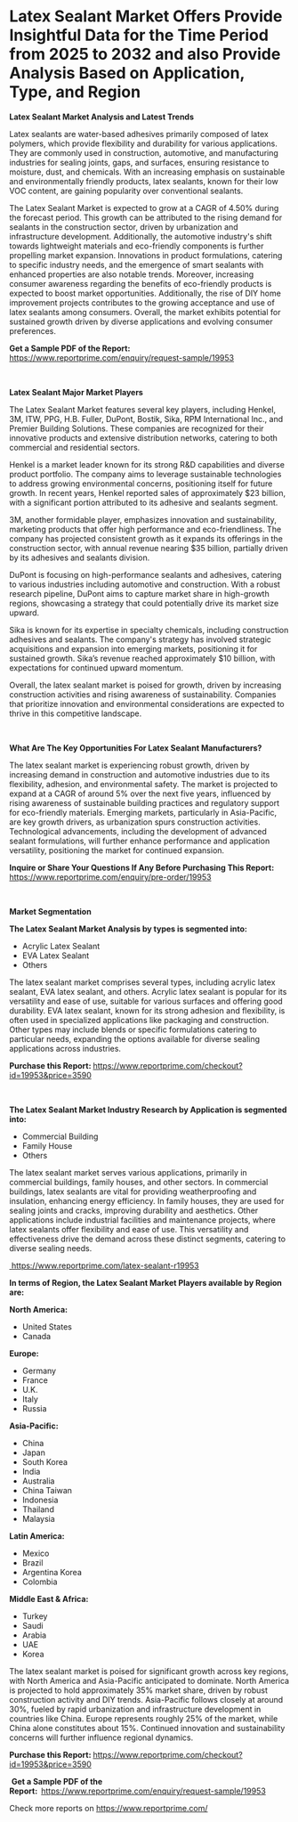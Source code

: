 <p><h1>Latex Sealant Market Offers Provide Insightful Data for the Time Period from 2025 to 2032 and also Provide Analysis Based on Application, Type, and Region</h1></p><p><strong>Latex Sealant Market Analysis and Latest Trends</strong></p>
<p><p>Latex sealants are water-based adhesives primarily composed of latex polymers, which provide flexibility and durability for various applications. They are commonly used in construction, automotive, and manufacturing industries for sealing joints, gaps, and surfaces, ensuring resistance to moisture, dust, and chemicals. With an increasing emphasis on sustainable and environmentally friendly products, latex sealants, known for their low VOC content, are gaining popularity over conventional sealants.</p><p>The Latex Sealant Market is expected to grow at a CAGR of 4.50% during the forecast period. This growth can be attributed to the rising demand for sealants in the construction sector, driven by urbanization and infrastructure development. Additionally, the automotive industry's shift towards lightweight materials and eco-friendly components is further propelling market expansion. Innovations in product formulations, catering to specific industry needs, and the emergence of smart sealants with enhanced properties are also notable trends. Moreover, increasing consumer awareness regarding the benefits of eco-friendly products is expected to boost market opportunities. Additionally, the rise of DIY home improvement projects contributes to the growing acceptance and use of latex sealants among consumers. Overall, the market exhibits potential for sustained growth driven by diverse applications and evolving consumer preferences.</p></p>
<p><strong>Get a Sample PDF of the Report:&nbsp;</strong> <a href="https://www.reportprime.com/enquiry/request-sample/19953?utm_campaign=2232&utm_medium=2&utm_source=Github&utm_content=ia&utm_term=18032025&utm_id=latex-sealant">https://www.reportprime.com/enquiry/request-sample/19953</a></p>
<p>&nbsp;</p>
<p><strong>Latex Sealant Major Market Players</strong></p>
<p><p>The Latex Sealant Market features several key players, including Henkel, 3M, ITW, PPG, H.B. Fuller, DuPont, Bostik, Sika, RPM International Inc., and Premier Building Solutions. These companies are recognized for their innovative products and extensive distribution networks, catering to both commercial and residential sectors.</p><p>Henkel is a market leader known for its strong R&D capabilities and diverse product portfolio. The company aims to leverage sustainable technologies to address growing environmental concerns, positioning itself for future growth. In recent years, Henkel reported sales of approximately $23 billion, with a significant portion attributed to its adhesive and sealants segment.</p><p>3M, another formidable player, emphasizes innovation and sustainability, marketing products that offer high performance and eco-friendliness. The company has projected consistent growth as it expands its offerings in the construction sector, with annual revenue nearing $35 billion, partially driven by its adhesives and sealants division.</p><p>DuPont is focusing on high-performance sealants and adhesives, catering to various industries including automotive and construction. With a robust research pipeline, DuPont aims to capture market share in high-growth regions, showcasing a strategy that could potentially drive its market size upward.</p><p>Sika is known for its expertise in specialty chemicals, including construction adhesives and sealants. The company's strategy has involved strategic acquisitions and expansion into emerging markets, positioning it for sustained growth. Sika’s revenue reached approximately $10 billion, with expectations for continued upward momentum.</p><p>Overall, the latex sealant market is poised for growth, driven by increasing construction activities and rising awareness of sustainability. Companies that prioritize innovation and environmental considerations are expected to thrive in this competitive landscape.</p></p>
<p>&nbsp;</p>
<p><strong>What Are The Key Opportunities For Latex Sealant Manufacturers?</strong></p>
<p><p>The latex sealant market is experiencing robust growth, driven by increasing demand in construction and automotive industries due to its flexibility, adhesion, and environmental safety. The market is projected to expand at a CAGR of around 5% over the next five years, influenced by rising awareness of sustainable building practices and regulatory support for eco-friendly materials. Emerging markets, particularly in Asia-Pacific, are key growth drivers, as urbanization spurs construction activities. Technological advancements, including the development of advanced sealant formulations, will further enhance performance and application versatility, positioning the market for continued expansion.</p></p>
<p><strong>Inquire or Share Your Questions If Any Before Purchasing This Report:</strong> <a href="https://www.reportprime.com/enquiry/pre-order/19953?utm_campaign=2232&utm_medium=2&utm_source=Github&utm_content=ia&utm_term=18032025&utm_id=latex-sealant">https://www.reportprime.com/enquiry/pre-order/19953</a></p>
<p>&nbsp;</p>
<p><strong>Market Segmentation</strong></p>
<p><strong>The Latex Sealant Market Analysis by types is segmented into:</strong></p>
<p><ul><li>Acrylic Latex Sealant</li><li>EVA Latex Sealant</li><li>Others</li></ul></p>
<p><p>The latex sealant market comprises several types, including acrylic latex sealant, EVA latex sealant, and others. Acrylic latex sealant is popular for its versatility and ease of use, suitable for various surfaces and offering good durability. EVA latex sealant, known for its strong adhesion and flexibility, is often used in specialized applications like packaging and construction. Other types may include blends or specific formulations catering to particular needs, expanding the options available for diverse sealing applications across industries.</p></p>
<p><strong>Purchase this Report:&nbsp;</strong><a href="https://www.reportprime.com/checkout?id=19953&price=3590&utm_campaign=2232&utm_medium=2&utm_source=Github&utm_content=ia&utm_term=18032025&utm_id=latex-sealant">https://www.reportprime.com/checkout?id=19953&price=3590</a></p>
<p>&nbsp;</p>
<p><strong>The Latex Sealant Market Industry Research by Application is segmented into:</strong></p>
<p><ul><li>Commercial Building</li><li>Family House</li><li>Others</li></ul></p>
<p><p>The latex sealant market serves various applications, primarily in commercial buildings, family houses, and other sectors. In commercial buildings, latex sealants are vital for providing weatherproofing and insulation, enhancing energy efficiency. In family houses, they are used for sealing joints and cracks, improving durability and aesthetics. Other applications include industrial facilities and maintenance projects, where latex sealants offer flexibility and ease of use. This versatility and effectiveness drive the demand across these distinct segments, catering to diverse sealing needs.</p></p>
<p><a href="https://www.reportprime.com/latex-sealant-r19953?utm_campaign=2232&utm_medium=2&utm_source=Github&utm_content=ia&utm_term=18032025&utm_id=latex-sealant">&nbsp;https://www.reportprime.com/latex-sealant-r19953</a></p>
<p><strong>In terms of Region, the Latex Sealant Market Players available by Region are:</strong></p>
<p>
    <p> <strong> North America: </strong>
        <ul>
            <li>United States</li>
            <li>Canada</li>
        </ul>
        </p> 
    <p> <strong> Europe: </strong>
        <ul>
            <li>Germany</li>
            <li>France</li>
            <li>U.K.</li>
            <li>Italy</li>
            <li>Russia</li>
        </ul>
        </p> 
    <p> <strong> Asia-Pacific: </strong>
        <ul>
            <li>China</li>
            <li>Japan</li>
            <li>South Korea</li>
            <li>India</li>
            <li>Australia</li>
            <li>China Taiwan</li>
            <li>Indonesia</li>
            <li>Thailand</li>
            <li>Malaysia</li>
        </ul>
        </p> 
    <p> <strong> Latin America: </strong>
        <ul>
            <li>Mexico</li>
            <li>Brazil</li>
            <li>Argentina Korea</li>
            <li>Colombia</li>
        </ul>
        </p> 
    <p> <strong> Middle East & Africa: </strong>
        <ul>
            <li>Turkey</li>
            <li>Saudi</li>
            <li>Arabia</li>
            <li>UAE</li>
            <li>Korea</li>
        </ul>
    </p>
    </p>
<p><p>The latex sealant market is poised for significant growth across key regions, with North America and Asia-Pacific anticipated to dominate. North America is projected to hold approximately 35% market share, driven by robust construction activity and DIY trends. Asia-Pacific follows closely at around 30%, fueled by rapid urbanization and infrastructure development in countries like China. Europe represents roughly 25% of the market, while China alone constitutes about 15%. Continued innovation and sustainability concerns will further influence regional dynamics.</p></p>
<p><strong>Purchase this Report: </strong><a href="https://www.reportprime.com/checkout?id=19953&price=3590&utm_campaign=2232&utm_medium=2&utm_source=Github&utm_content=ia&utm_term=18032025&utm_id=latex-sealant">https://www.reportprime.com/checkout?id=19953&price=3590</a></p>
<p>&nbsp;<strong>Get a Sample PDF of the Report:&nbsp;&nbsp;</strong><a href="https://www.reportprime.com/enquiry/request-sample/19953?utm_campaign=2232&utm_medium=2&utm_source=Github&utm_content=ia&utm_term=18032025&utm_id=latex-sealant">https://www.reportprime.com/enquiry/request-sample/19953</a></p>
<p><strong></strong></p>
<p>Check more reports on <a href="https://www.reportprime.com/?utm_campaign=2232&utm_medium=2&utm_source=Github&utm_content=ia&utm_term=18032025&utm_id=latex-sealant">https://www.reportprime.com/</a></p>